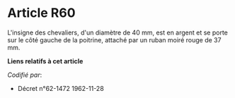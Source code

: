 # Article R60

L'insigne des chevaliers, d'un diamètre de 40 mm, est en argent et se porte sur le côté gauche de la poitrine, attaché par un
ruban moiré rouge de 37 mm.

**Liens relatifs à cet article**

_Codifié par_:

  - Décret n°62-1472 1962-11-28
